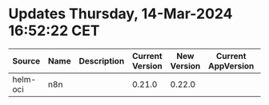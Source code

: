 # Updates Thursday, 14-Mar-2024 16:52:22 CET
| Source   | Name | Description | Current Version | New Version | Current AppVersion | New AppVersion | Reference                                   |
| -------- | ---- | ----------- | --------------- | ----------- | ------------------ | -------------- | ------------------------------------------- |
| helm-oci | n8n  |             | 0.21.0          | 0.22.0      |                    | 1.30.0         | oci://8gears.container-registry.com/library |

